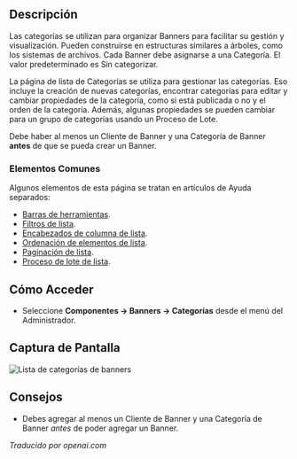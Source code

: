 <!-- Filename: Help4.x:Banners:_Categories  / Display title: Bannières : Catégories -->

## Descripción

Las categorías se utilizan para organizar Banners para facilitar su gestión y visualización. Pueden construirse en estructuras similares a árboles, como los sistemas de archivos. Cada Banner debe asignarse a una Categoría. El valor predeterminado es Sin categorizar.

La página de lista de Categorías se utiliza para gestionar las categorías. Eso incluye la creación de nuevas categorías, encontrar categorías para editar y cambiar propiedades de la categoría, como si está publicada o no y el orden de la categoría. Además, algunas propiedades se pueden cambiar para un grupo de categorías usando un Proceso de Lote.

Debe haber al menos un Cliente de Banner y una Categoría de Banner **antes** de que se pueda crear un Banner.

### Elementos Comunes

Algunos elementos de esta página se tratan en artículos de Ayuda separados:

* [Barras de herramientas](jdocmanual?article=help/common-elements/toolbars).
* [Filtros de lista](jdocmanual?article=help/common-elements/list-filters).
* [Encabezados de columna de lista](jdocmanual?article=help/common-elements/list-column-headers).
* [Ordenación de elementos de lista](jdocmanual?article=help/common-elements/list-ordering).
* [Paginación de lista](jdocmanual?article=help/common-elements/list-pagination).
* [Proceso de lote de lista](jdocmanual?article=help/common-elements/list-batch-process).

## Cómo Acceder

- Seleccione **Componentes → Banners → Categorías** desde el menú del Administrador.

## Captura de Pantalla

![Lista de categorías de banners](../../../es/images/banners/banners-categories-list.png)

## Consejos

- Debes agregar al menos un Cliente de Banner y una Categoría de Banner *antes*
  de poder agregar un Banner.

*Traducido por openai.com*

